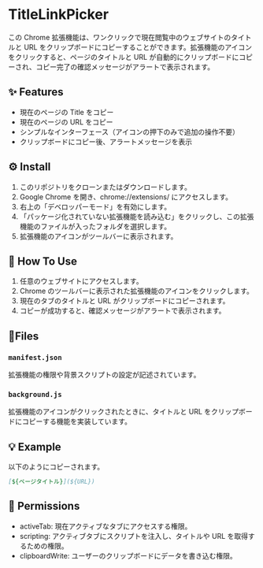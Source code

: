 # TitleLinkPicker

この Chrome 拡張機能は、ワンクリックで現在閲覧中のウェブサイトのタイトルと URL をクリップボードにコピーすることができます。拡張機能のアイコンをクリックすると、ページのタイトルと URL が自動的にクリップボードにコピーされ、コピー完了の確認メッセージがアラートで表示されます。

## ✨️ Features

- 現在のページの Title をコピー
- 現在のページの URL をコピー
- シンプルなインターフェース（アイコンの押下のみで追加の操作不要）
- クリップボードにコピー後、アラートメッセージを表示

## ⚙️ Install

1. このリポジトリをクローンまたはダウンロードします。
2. Google Chrome を開き、chrome://extensions/ にアクセスします。
3. 右上の「デベロッパーモード」を有効にします。
4. 「パッケージ化されていない拡張機能を読み込む」をクリックし、この拡張機能のファイルが入ったフォルダを選択します。
5. 拡張機能のアイコンがツールバーに表示されます。

## 🚀 How To Use

1. 任意のウェブサイトにアクセスします。
2. Chrome のツールバーに表示された拡張機能のアイコンをクリックします。
3. 現在のタブのタイトルと URL がクリップボードにコピーされます。
4. コピーが成功すると、確認メッセージがアラートで表示されます。

## 📂Files

### `manifest.json`

拡張機能の権限や背景スクリプトの設定が記述されています。

### `background.js`

拡張機能のアイコンがクリックされたときに、タイトルと URL をクリップボードにコピーする機能を実装しています。

## 💡 Example

以下のようにコピーされます。

```markdown
[${ページタイトル}](${URL})
```

## 🔐 Permissions

- activeTab: 現在アクティブなタブにアクセスする権限。
- scripting: アクティブタブにスクリプトを注入し、タイトルや URL を取得するための権限。
- clipboardWrite: ユーザーのクリップボードにデータを書き込む権限。
